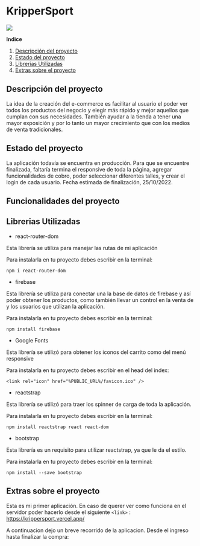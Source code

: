 # KripperSport
![](https://res.cloudinary.com/dvwqrbanv/image/upload/v1665089006/Logo_zaequs.png)

**Indice**

1. [Descripción del proyecto](#descripción-del-proyecto)
2. [Estado del proyecto](#estado-del-proyecto)
3. [Librerias Utilizadas](#librerias-utilizadas)
4. [Extras sobre el proyecto](#extras-sobre-el-proyecto)

## Descripción del proyecto
La idea de la creación del e-commerce es facilitar al usuario el poder ver todos los productos del negocio y elegir más rápido y mejor aquellos que cumplan con sus necesidades. También ayudar a la tienda a tener una mayor exposición y por lo tanto un mayor crecimiento que con los medios de venta tradicionales.
## Estado del proyecto
La aplicación todavía se encuentra en producción. Para que se encuentre finalizada, faltaría termina el responsive de toda la página, agregar funcionalidades de cobro, poder seleccionar diferentes talles, y crear el login de cada usuario. Fecha estimada de finalización, 25/10/2022.
## Funcionalidades del proyecto
## Librerias Utilizadas

- react-router-dom

Esta librería se utiliza para manejar las rutas de mi aplicación

Para instalarla en tu proyecto debes escribir en la terminal:

```npm i react-router-dom```

- firebase

Esta librería se utiliza para conectar una la base de datos de firebase y así poder obtener los productos, como también llevar un control en la venta de y los usuarios que utilizan la aplicación.

Para instalarla en tu proyecto debes escribir en la terminal:

```npm install firebase```

- Google Fonts

Esta librería se utilizó para obtener los iconos del carrito como del menú responsive

Para instalarla en tu proyecto debes escribir en el head del index:

```<link rel="icon" href="%PUBLIC_URL%/favicon.ico" />```
- reactstrap

Esta librería se utilizó para traer los spinner de carga de toda la aplicación.

Para instalarla en tu proyecto debes escribir en la terminal:

```npm install reactstrap react react-dom```
- bootstrap

Esta librería es un requisito para utilizar reactstrap, ya que le da el estilo.

Para instalarla en tu proyecto debes escribir en la terminal:

```npm install --save bootstrap```

## Extras sobre el proyecto
Esta es mi primer aplicación. En caso de querer ver como funciona en el servidor poder hacerlo desde el siguiente `<link>` :
<https://krippersport.vercel.app/>

A continuacion dejo un breve recorrido de la aplicacion. Desde el ingreso hasta finalizar la compra:








